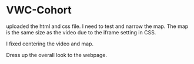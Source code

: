 # VWC-Cohort
uploaded the html and css file.
I need to test and narrow the map.  The map is the same size as the video due to the iframe setting in CSS.

I fixed centering the video and map.

Dress up the overall look to the webpage.
